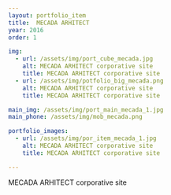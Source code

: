 ```yaml
---
layout: portfolio_item
title:  MECADA ARHITECT
year: 2016
order: 1

img:
  - url: /assets/img/port_cube_mecada.jpg
    alt: MECADA ARHITECT corporative site
    title: MECADA ARHITECT corporative site
  - url: /assets/img/potfolio_big_mecada.png
    alt: MECADA ARHITECT corporative site
    title: MECADA ARHITECT corporative site

main_img: /assets/img/port_main_mecada_1.jpg
main_phone: /assets/img/mob_mecada.png

portfolio_images:
  - url: /assets/img/por_item_mecada_1.jpg
    alt: MECADA ARHITECT corporative site
    title: MECADA ARHITECT corporative site

---
```


MECADA ARHITECT corporative site


